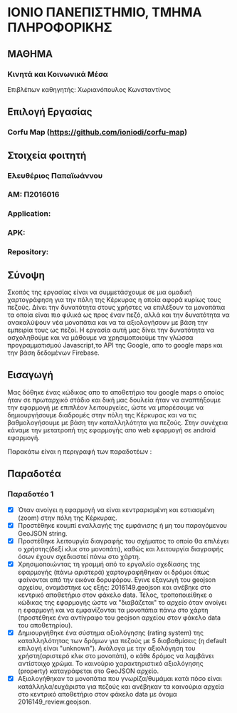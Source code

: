 # ΙΟΝΙΟ ΠΑΝΕΠΙΣΤΗΜΙΟ, ΤΜΗΜΑ ΠΛΗΡΟΦΟΡΙΚΗΣ 

## ΜΑΘΗΜΑ
### Κινητά και Κοινωνικά Μέσα  
Επιβλέπων καθηγητής: Χωριανόπουλος Κωνσταντίνος  

## Επιλογή Εργασίας   
### Corfu Map (https://github.com/ioniodi/corfu-map)
## Στοιχεία φοιτητή  
### Ελευθέριος Παπαϊωάννου  
### ΑΜ: Π2016016  
### Application:
### APK:
### Repository: 

## Σύνοψη  
Σκοπός της εργασίας είναι να συμμετάσχουμε σε μια ομαδική χαρτογράφηση για την πόλη της Κέρκυρας η οποία αφορά κυρίως τους πεζούς. Δίνει την δυνατότητα στους χρήστες να επιλέξουν τα μονοπάτια τα οποία είναι πιο φιλικά ως προς έναν πεζό, αλλά και την δυνατότητα να ανακαλύψουν νέα μονοπάτια και να τα αξιολογήσουν με βάση την εμπειρία τους ως πεζοί. Η εργασία αυτή μας δίνει την δυνατότητα να ασχοληθούμε και να μάθουμε να χρησιμοποιούμε την γλώσσα προγραμματισμού Javascript,το API της Google, απο το google maps και την βάση δεδομένων Firebase.

## Εισαγωγή  
Μας δόθηκε ένας κώδικας απο το αποθετήριο του google maps ο οποίος ήταν σε πρωταρχικό στάδιο και δική μας δουλεία ήταν να αναπτήξουμε την εφαρμογή με επιπλέον λειτουργείες, ώστε να μπορέσουμε να δημιουργήσουμε διαδρομές στην πόλη της Κέρκυρας και να τις βαθμολογήσουμε με βάση την καταλληλότητα για πεζούς. Στην συνέχεια κάναμε την μετατροπή της εφαρμογής απο web εφαρμογή σε android εφαρμογή.

Παρακάτω είναι η περιγραφή των παραδοτέων :

## Παραδοτέα
### Παραδοτέο 1  
- [x] Όταν ανοίγει η εφαρμογή να είναι κεντραρισμένη και εστιασμένη (zoom) στην πόλη της Κέρκυρας.  
- [x] Προστέθηκε κουμπί εναλλαγής της εμφάνισης ή μη του παραγόμενου GeoJSON string.  
- [x] Προστέθηκε λειτουργία διαγραφής του σχήματος το οποίο θα επιλέγει ο χρήστης(δεξί κλικ στο μονοπάτι), καθώς και λειτουργία διαγραφής όσων έχουν σχεδιαστεί πάνω στο χάρτη.   
- [x] Χρησιμοποιώντας τη γραμμή από το εργαλείο σχεδίασης της εφαρμογής (πάνω αριστερά) χαρτογραφήθηκαν οι δρόμοι όπως φαίνονται από την εικόνα δορυφόρου. Εγινε εξαγωγή του geojson αρχείου, ονομάστηκε ως εξής: 2016149.geojson και ανέβηκε στο κεντρικό αποθετήριο στον φάκελο data. Τέλος, τροποποιείθηκε ο κώδικας της εφαρμογής ώστε να "διαβάζεται" το αρχείο όταν ανοίγει η εφαρμογή και να εμφανίζονται τα μονοπάτια πάνω στο χάρτη (προστέθηκε ένα αντίγραφο του geojson αρχείου στον φάκελο data του αποθετηρίου).  
- [x] Δημιουργήθηκε ένα σύστημα αξιολόγησης (rating system) της καταλληλότητας των δρόμων για πεζούς με 5 διαβαθμίσεις (η default επιλογή είναι "unknown"). Ανάλογα με την αξιολόγηση του χρήστη(αριστερό κλικ στο μονοπάτι), ο κάθε δρόμος να λαμβάνει αντίστοιχο χρώμα. Το καινούριο χαρακτηριστικό αξιολόγησης (property) καταγράφεται στο GeoJSON αρχείο.  
- [x] Αξιολογήθηκαν τα μονοπάτια που γνωρίζα/θυμάμαι κατά πόσο είναι κατάλληλα/ευχάριστα για πεζούς και ανέβηκαν τα καινούρια αρχεία στο κεντρικό αποθετήριο στον φάκελο data με όνομα 2016149_review.geojson.  
